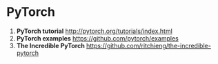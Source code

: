 # PyTorch
1. **PyTorch tutorial**
    http://pytorch.org/tutorials/index.html
2. **PyTorch examples**
    https://github.com/pytorch/examples
3. **The Incredible PyTorch**
    https://github.com/ritchieng/the-incredible-pytorch

